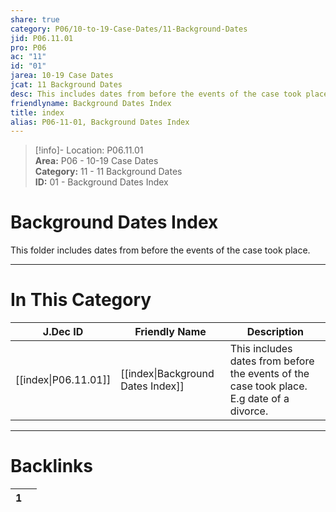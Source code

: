 ```yaml
---  
share: true  
category: P06/10-to-19-Case-Dates/11-Background-Dates  
jid: P06.11.01  
pro: P06  
ac: "11"  
id: "01"  
jarea: 10-19 Case Dates  
jcat: 11 Background Dates  
desc: This includes dates from before the events of the case took place. E.g date of a divorce.  
friendlyname: Background Dates Index  
title: index  
alias: P06-11-01, Background Dates Index  
---  
```

  
>[!info]- Location: P06.11.01  
>**Area:** P06 - 10-19 Case Dates  
>**Category:** 11 - 11 Background Dates  
>**ID:** 01 - Background Dates Index  
  
# Background Dates Index  
  
This folder includes dates from before the events of the case took place.  
   
  
  
---  
# In This Category  
  
| J.Dec ID                                                                                         | Friendly Name                                                                                                 | Description                                                                               |  
| ------------------------------------------------------------------------------------------------ | ------------------------------------------------------------------------------------------------------------- | ----------------------------------------------------------------------------------------- |  
| [[index\|P06.11.01]] | [[index\|Background Dates Index]] | This includes dates from before the events of the case took place. E.g date of a divorce. |  
  
  
---  
# Backlinks  
<div><table class="dataview table-view-table"><thead class="table-view-thead"><tr class="table-view-tr-header"><th class="table-view-th"><span></span><span class="dataview small-text">1</span></th><th class="table-view-th"><span></span></th></tr></thead><tbody class="table-view-tbody"></tbody></table></div>